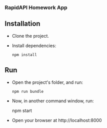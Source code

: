 ### RapidAPI Homework App

## Installation
    
  * Clone the project.
  
  * Install dependencies:
    
        npm install
     
## Run
  
  * Open the project's folder, and run:
            
        npm run bundle
        
  *  Now, in another command window, run:
  
        npm start
  
  * Open your browser at http://localhost:8000 
